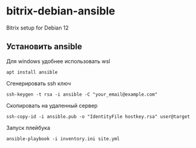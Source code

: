 # bitrix-debian-ansible
Bitrix setup for Debian 12 


## Установить ansible
Для windows удобнее использовать wsl

`apt install ansible`

Сгенерировать ssh ключ

`ssh-keygen -t rsa -i ansible -C "your_email@example.com"`

Скопировать на удаленный сервер

`ssh-copy-id -i ansible.pub -o "IdentityFile hostkey.rsa" user@target`

Запуск плейбука

`ansible-playbook -i inventory.ini site.yml`